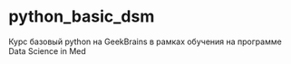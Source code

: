 # python_basic_dsm
Курс базовый python на GeekBrains в рамках обучения на программе Data Science in Med
